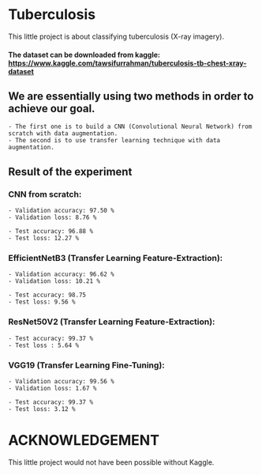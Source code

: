 # Tuberculosis
This little project is about classifying tuberculosis (X-ray imagery).

#### The dataset can be downloaded from kaggle: https://www.kaggle.com/tawsifurrahman/tuberculosis-tb-chest-xray-dataset

## We are essentially using two methods in order to achieve our goal.
    - The first one is to build a CNN (Convolutional Neural Network) from scratch with data augmentation.
    - The second is to use transfer learning technique with data augmentation.

## Result of the experiment
### CNN from scratch:
    - Validation accuracy: 97.50 %
    - Validation loss: 8.76 %
    
    - Test accuracy: 96.88 %
    - Test loss: 12.27 %
    
### EfficientNetB3 (Transfer Learning Feature-Extraction):
    - Validation accuracy: 96.62 %
    - Validation loss: 10.21 %
    
    - Test accuracy: 98.75
    - Test loss: 9.56 %
    
### ResNet50V2 (Transfer Learning Feature-Extraction):
    - Test accuracy: 99.37 %
    - Test loss : 5.64 %

### VGG19 (Transfer Learning Fine-Tuning):
    - Validation accuracy: 99.56 %
    - Validation loss: 1.67 %
    
    - Test accuracy: 99.37 %
    - Test loss: 3.12 %
    
# ACKNOWLEDGEMENT
This little project would not have been possible without Kaggle.
